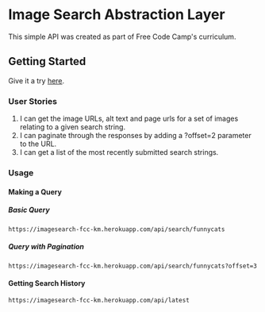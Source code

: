 # Image Search Abstraction Layer

This simple API was created as part of Free Code Camp's curriculum.

## Getting Started

Give it a try [here](https://imagesearch-fcc-km.herokuapp.com).

### User Stories

1. I can get the image URLs, alt text and page urls for a set of images relating to a given search string.
2. I can paginate through the responses by adding a ?offset=2 parameter to the URL.
3. I can get a list of the most recently submitted search strings.




### Usage
#### Making a Query
##### Basic Query
```
https://imagesearch-fcc-km.herokuapp.com/api/search/funnycats
```

##### Query with Pagination
```
https://imagesearch-fcc-km.herokuapp.com/api/search/funnycats?offset=3
```

#### Getting Search History
```
https://imagesearch-fcc-km.herokuapp.com/api/latest
```
